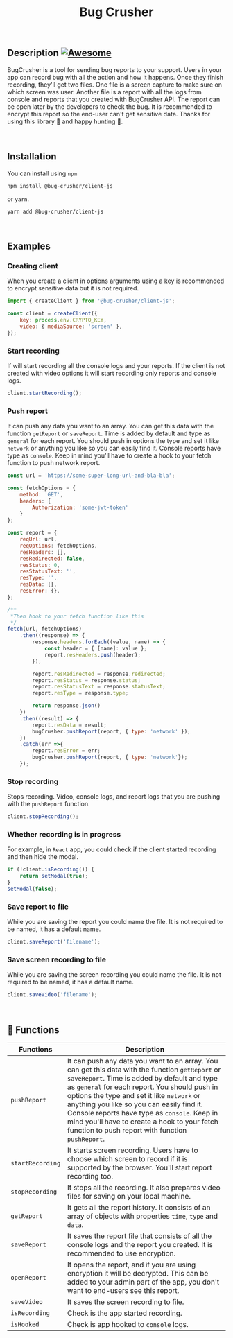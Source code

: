 
<h1 align="center">Bug Crusher</h1><br />

Description [![Awesome](https://cdn.rawgit.com/sindresorhus/awesome/d7305f38d29fed78fa85652e3a63e154dd8e8829/media/badge.svg)](https://github.com/nikolamar/bugcrusher)
------------

BugCrusher is a tool for sending bug reports to your support. Users in your app can record bug with all the action and how it happens. Once they finish recording, they'll get two files. One file is a screen capture to make sure on which screen was user. Another file is a report with all the logs from console and reports that you created with BugCrusher API. The report can be open later by the developers to check the bug. It is recommended to encrypt this report so the end-user can't get sensitive data. Thanks for using this library 🙌 and happy hunting 🎯.

<br />

Installation
------------

You can install using `npm`

```shell
npm install @bug-crusher/client-js
```

or `yarn`.

```shell
yarn add @bug-crusher/client-js
```

<br />

Examples
--------

### Creating client

When you create a client in options arguments using a key is recommended to encrypt sensitive data but it is not required.

```js
import { createClient } from '@bug-crusher/client-js';

const client = createClient({
    key: process.env.CRYPTO_KEY,
    video: { mediaSource: 'screen' },
});
```

### Start recording

If will start recording all the console logs and your reports. If the client is not created with video options it will start recording only reports and console logs.

```js
client.startRecording();
```

### Push report

It can push any data you want to an array. You can get this data with the function `getReport` or `saveReport`. Time is added by default and type as `general` for each report. You should push in options the type and set it like `network` or anything you like so you can easily find it. Console reports have type as `console`. Keep in mind you'll have to create a hook to your fetch function to push network report.

```js
const url = 'https://some-super-long-url-and-bla-bla';

const fetchOptions = {
    method: 'GET',
    headers: {
        Authorization: 'some-jwt-token'
    }
};

const report = {
    reqUrl: url,
    reqOptions: fetchOptions,
    resHeaders: [],
    resRedirected: false,
    resStatus: 0,
    resStatusText: '',
    resType: '',
    resData: {},
    resError: {},
};

/**
 *Then hook to your fetch function like this
 */
fetch(url, fetchOptions)
    .then((response) => {
        response.headers.forEach((value, name) => {
            const header = { [name]: value };
            report.resHeaders.push(header);
        });

        report.resRedirected = response.redirected;
        report.resStatus = response.status;
        report.resStatusText = response.statusText;
        report.resType = response.type;

        return response.json()
    })
    .then((result) => {
        report.resData = result;
        bugCrusher.pushReport(report, { type: 'network' });
    })
    .catch(err =>{
        report.resError = err;
        bugCrusher.pushReport(report, { type: 'network'});
    });
```

### Stop recording

Stops recording. Video, console logs, and report logs that you are pushing with the `pushReport` function.

```js
client.stopRecording();
```

### Whether recording is in progress

For example, in `React` app, you could check if the client started recording and then hide the modal.

```js
if (!client.isRecording()) {
    return setModal(true);
}
setModal(false);
```

### Save report to file

While you are saving the report you could name the file. It is not required to be named, it has a default name.

```js
client.saveReport('filename');
```

### Save screen recording to file

While you are saving the screen recording you could name the file. It is not required to be named, it has a default name.

```js
client.saveVideo('filename');
```

<br />

📙  Functions
-------------

| Functions | Description |
| --- | --- |
| `pushReport` | It can push any data you want to an array. You can get this data with the function `getReport` or `saveReport`. Time is added by default and type as `general` for each report. You should push in options the type and set it like `network` or anything you like so you can easily find it. Console reports have type as `console`. Keep in mind you'll have to create a hook to your fetch function to push report with function `pushReport`. |
| `startRecording` | It starts screen recording. Users have to choose which screen to record if it is supported by the browser. You'll start report recording too. |
| `stopRecording` | It stops all the recording. It also prepares video files for saving on your local machine. |
| `getReport` | It gets all the report history. It consists of an array of objects with properties `time`, `type` and `data`. |
| `saveReport` | It saves the report file that consists of all the console logs and the report you created. It is recommended to use encryption. |
| `openReport` | It opens the report, and if you are using encryption it will be decrypted. This can be added to your admin part of the app, you don't want to end-users see this report. |
| `saveVideo` | It saves the screen recording to file. |
| `isRecording` | Check is the app started recording. |
| `isHooked` | Check is app hooked to `console` logs. |